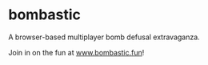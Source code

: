 # bombastic
A browser-based multiplayer bomb defusal extravaganza.

Join in on the fun at www.bombastic.fun!
